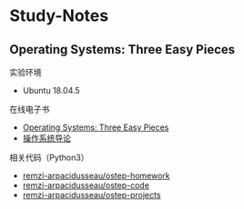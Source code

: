 # Study-Notes

## Operating Systems: Three Easy Pieces

实验环境
- Ubuntu 18.04.5

在线电子书
- [Operating Systems: Three Easy Pieces](http://pages.cs.wisc.edu/~remzi/OSTEP/)
- [操作系统导论](http://pages.cs.wisc.edu/~remzi/OSTEP/Chinese/)

相关代码（Python3）
- [remzi-arpacidusseau/ostep-homework](https://github.com/remzi-arpacidusseau/ostep-homework)
- [remzi-arpacidusseau/ostep-code](https://github.com/remzi-arpacidusseau/ostep-code)
- [remzi-arpacidusseau/ostep-projects](https://github.com/remzi-arpacidusseau/ostep-projects)